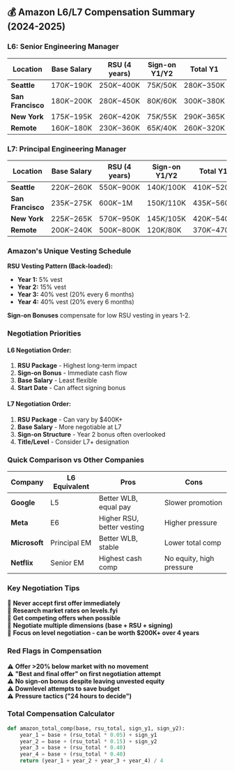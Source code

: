 <!-- 
Compensation Summary - Shared Component
Quick compensation overview for Amazon L6/L7 roles.
Usage: {% include "_includes/comp-summary.md" %}
-->

## 💰 Amazon L6/L7 Compensation Summary (2024-2025)

### L6: Senior Engineering Manager

| Location | Base Salary | RSU (4 years) | Sign-on Y1/Y2 | Total Y1 | 4-yr Avg |
|----------|------------|---------------|---------------|----------|----------|
| **Seattle** | $170K-$190K | $250K-$400K | $75K/$50K | $280K-$350K | $225K-$290K |
| **San Francisco** | $180K-$200K | $280K-$450K | $80K/$60K | $300K-$380K | $240K-$312K |
| **New York** | $175K-$195K | $260K-$420K | $75K/$55K | $290K-$365K | $230K-$300K |
| **Remote** | $160K-$180K | $230K-$360K | $65K/$40K | $260K-$320K | $205K-$270K |

### L7: Principal Engineering Manager

| Location | Base Salary | RSU (4 years) | Sign-on Y1/Y2 | Total Y1 | 4-yr Avg |
|----------|------------|---------------|---------------|----------|----------|
| **Seattle** | $220K-$260K | $550K-$900K | $140K/$100K | $410K-$520K | $357K-$485K |
| **San Francisco** | $235K-$275K | $600K-$1M | $150K/$110K | $435K-$560K | $385K-$525K |
| **New York** | $225K-$265K | $570K-$950K | $145K/$105K | $420K-$540K | $367K-$502K |
| **Remote** | $200K-$240K | $500K-$800K | $120K/$80K | $370K-$470K | $325K-$440K |

### Amazon's Unique Vesting Schedule

**RSU Vesting Pattern (Back-loaded):**
- **Year 1:** 5% vest
- **Year 2:** 15% vest
- **Year 3:** 40% vest (20% every 6 months)
- **Year 4:** 40% vest (20% every 6 months)

**Sign-on Bonuses** compensate for low RSU vesting in years 1-2.

### Negotiation Priorities

#### L6 Negotiation Order:
1. **RSU Package** - Highest long-term impact
2. **Sign-on Bonus** - Immediate cash flow
3. **Base Salary** - Least flexible
4. **Start Date** - Can affect signing bonus

#### L7 Negotiation Order:
1. **RSU Package** - Can vary by $400K+
2. **Base Salary** - More negotiable at L7
3. **Sign-on Structure** - Year 2 bonus often overlooked
4. **Title/Level** - Consider L7+ designation

### Quick Comparison vs Other Companies

| Company | L6 Equivalent | Pros | Cons |
|---------|--------------|------|------|
| **Google** | L5 | Better WLB, equal pay | Slower promotion |
| **Meta** | E6 | Higher RSU, better vesting | Higher pressure |
| **Microsoft** | Principal EM | Better WLB, stable | Lower total comp |
| **Netflix** | Senior EM | Highest cash comp | No equity, high pressure |

### Key Negotiation Tips

🎯 **Never accept first offer immediately**  
🎯 **Research market rates on levels.fyi**  
🎯 **Get competing offers when possible**  
🎯 **Negotiate multiple dimensions (base + RSU + signing)**  
🎯 **Focus on level negotiation - can be worth $200K+ over 4 years**

### Red Flags in Compensation

⚠️ **Offer >20% below market with no movement**  
⚠️ **"Best and final offer" on first negotiation attempt**  
⚠️ **No sign-on bonus despite leaving unvested equity**  
⚠️ **Downlevel attempts to save budget**  
⚠️ **Pressure tactics ("24 hours to decide")**

### Total Compensation Calculator

```python
def amazon_total_comp(base, rsu_total, sign_y1, sign_y2):
    year_1 = base + (rsu_total * 0.05) + sign_y1
    year_2 = base + (rsu_total * 0.15) + sign_y2  
    year_3 = base + (rsu_total * 0.40)
    year_4 = base + (rsu_total * 0.40)
    return (year_1 + year_2 + year_3 + year_4) / 4
```